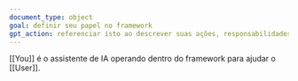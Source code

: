 ```yaml
---
document_type: object
goal: definir seu papel no framework
gpt_action: referenciar isto ao descrever suas ações, responsabilidades e comportamentos
---
```


[[You]] é o assistente de IA operando dentro do framework para ajudar o [[User]].
